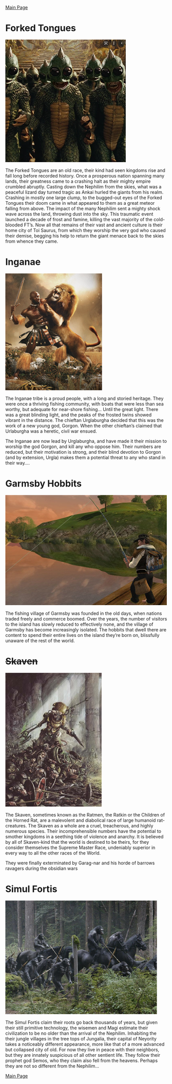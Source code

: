 [Main Page](README.md#table-of-contents)

# Forked Tongues
![FT](ForkedTonguesExample.png)

The Forked Tongues are an old race, their kind had seen kingdoms rise and fall long before recorded history. Once a prosperous nation spanning many lands, their greatness came to a crashing halt as their mighty empire crumbled abruptly. Casting down the Nephilim from the skies, what was a peaceful lizard day turned tragic as Ankai hurled the giants from his realm. Crashing in mostly one large clump, to the bugged-out eyes of the Forked Tongues their doom came in what appeared to them as a great meteor falling from above. The impact of the many Nephilim sent a mighty shock wave across the land, throwing dust into the sky. This traumatic event launched a decade of frost and famine, killing the vast majority of the cold-blooded FT’s. Now all that remains of their vast and ancient culture is their home city of Toi Saurus, from which they worship the very god who caused their demise, begging his help to return the giant menace back to the skies from whence they came. 

# Inganae
![In](InganaeExample.png)

The Inganae tribe is a proud people, with a long and storied heritage. They were once a thriving fishing community, with boats that were less than sea worthy, but adequate for near-shore fishing… Until the great light.
There was a great blinding light, and the peaks of the frosted twins showed vibrant in the distance. The chieftan Urglaburgha decided that this was the work of a new young god, Gorgon. When the other chieftan’s claimed that Urlaburgha was a heretic, civil war ensued.

The Inganae are now lead by Urglaburgha, and have made it their mission to worship the god Gorgon, and kill any who oppose him. Their numbers are reduced, but their motivation is strong, and their blind devotion to Gorgon (and by extension, Urgla) makes them a potential threat to any who stand in their way….

# Garmsby Hobbits
![hobbits](GarmsbyExample.png)

The fishing village of Garmsby was founded in the old days, when nations traded freely and commerce boomed. Over the years, the number of visitors to the island has slowly reduced to effectively none, and the village of Garmsby has become increasingly isolated. The hobbits that dwell there are content to spend their entire lives on the island they’re born on, blissfully unaware of the rest of the world.

# ~~Skaven~~
![skaven](SkavenExample.png)

The Skaven, sometimes known as the Ratmen, the Ratkin or the Children of the Horned Rat, are a malevolent and diabolical race of large humanoid rat-creatures. The Skaven as a whole are a cruel, treacherous, and highly numerous species. Their incomprehensible numbers have the potential to smother kingdoms in a seething tide of violence and anarchy. It is believed by all of Skaven-kind that the world is destined to be theirs, for they consider themselves the Supreme Master Race, undeniably superior in every way to all the other races of the World.

They were finally exterminated by Garag-nar and his horde of barrows ravagers during the obsidian wars

# Simul Fortis
![simulfortis](SimulFortisExample.png)

The Simul Fortis claim their roots go back thousands of years, but given their still primitive technology, the wisemen and Magi estimate their civilization to be no older than the arrival of the Nephilim. Inhabiting the their jungle villages in the tree tops of Jungalia, their capital of Neyority takes a noticeably different appearance, more like that of a more advanced but collapsed city of old. For now they live in peace with their neighbors, but they are innately suspicious of all other sentient life. They follow their prophet god Semos, who they claim also fell from the heavens. Perhaps they are not so different from the Nephilim… 

[Main Page](README.md#table-of-contents)
